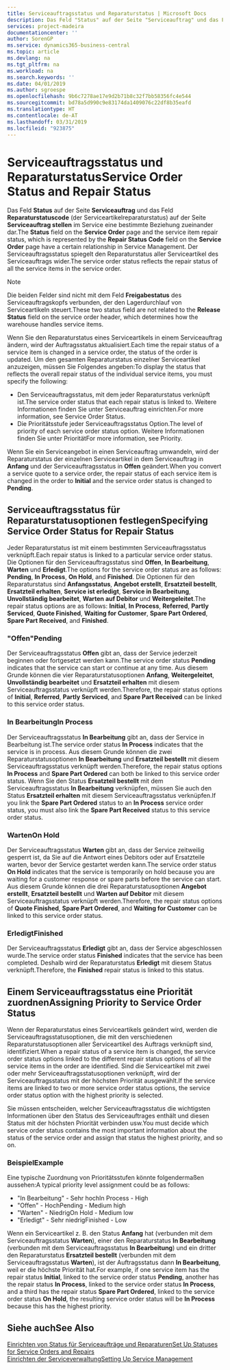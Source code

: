 ```yaml
---
title: Serviceauftragsstatus und Reparaturstatus | Microsoft Docs
description: Das Feld "Status" auf der Seite "Serviceauftrag" und das Feld "Reparaturstatuscode" (der Serviceartikelreparaturstatus) auf der Seite "Serviceauftrag stellen" im Service eine bestimmte Beziehung zueinander dar. Der Serviceauftragsstatus spiegelt den Reparaturstatus aller Serviceartikel des Serviceauftrags wider.
services: project-madeira
documentationcenter: ''
author: SorenGP
ms.service: dynamics365-business-central
ms.topic: article
ms.devlang: na
ms.tgt_pltfrm: na
ms.workload: na
ms.search.keywords: ''
ms.date: 04/01/2019
ms.author: sgroespe
ms.openlocfilehash: 9b6c7278ae17e9d2b71b8c32f7bb58356fc4e544
ms.sourcegitcommit: bd78a5d990c9e83174da1409076c22df8b35eafd
ms.translationtype: HT
ms.contentlocale: de-AT
ms.lasthandoff: 03/31/2019
ms.locfileid: "923875"
---
```

# <a name="service-order-status-and-repair-status"></a><span data-ttu-id="29cf7-104">Serviceauftragsstatus und Reparaturstatus</span><span class="sxs-lookup"><span data-stu-id="29cf7-104">Service Order Status and Repair Status</span></span>
<span data-ttu-id="29cf7-105">Das Feld **Status** auf der Seite **Serviceauftrag** und das Feld **Reparaturstatuscode** (der Serviceartikelreparaturstatus) auf der Seite **Serviceauftrag stellen** im Service eine bestimmte Beziehung zueinander dar.</span><span class="sxs-lookup"><span data-stu-id="29cf7-105">The **Status** field on the **Service Order** page and the service item repair status, which is represented by the **Repair Status Code** field on the **Service Order** page have a certain relationship in Service Management.</span></span> <span data-ttu-id="29cf7-106">Der Serviceauftragsstatus spiegelt den Reparaturstatus aller Serviceartikel des Serviceauftrags wider.</span><span class="sxs-lookup"><span data-stu-id="29cf7-106">The service order status reflects the repair status of all the service items in the service order.</span></span>  

> [!NOTE]  
>  <span data-ttu-id="29cf7-107">Die beiden Felder sind nicht mit dem Feld **Freigabestatus** des Serviceauftragskopfs verbunden, der den Lagerdurchlauf von Serviceartikeln steuert.</span><span class="sxs-lookup"><span data-stu-id="29cf7-107">These two status field are not related to the **Release Status** field on the service order header, which determines how the warehouse handles service items.</span></span>  

 <span data-ttu-id="29cf7-108">Wenn Sie den Reparaturstatus eines Serviceartikels in einem Serviceauftrag ändern, wird der Auftragsstatus aktualisiert.</span><span class="sxs-lookup"><span data-stu-id="29cf7-108">Each time the repair status of a service item is changed in a service order, the status of the order is updated.</span></span> <span data-ttu-id="29cf7-109">Um den gesamten Reparaturstatus einzelner Serviceartikel anzuzeigen, müssen Sie Folgendes angeben:</span><span class="sxs-lookup"><span data-stu-id="29cf7-109">To display the status that reflects the overall repair status of the individual service items, you must specify the following:</span></span>  

* <span data-ttu-id="29cf7-110">Den Serviceauftragsstatus, mit dem jeder Reparaturstatus verknüpft ist.</span><span class="sxs-lookup"><span data-stu-id="29cf7-110">The service order status that each repair status is linked to.</span></span> <span data-ttu-id="29cf7-111">Weitere Informationen finden Sie unter Serviceauftrag einrichten.</span><span class="sxs-lookup"><span data-stu-id="29cf7-111">For more information, see Service Order Status.</span></span>  
* <span data-ttu-id="29cf7-112">Die Prioritätsstufe jeder Serviceauftragsstatus Option.</span><span class="sxs-lookup"><span data-stu-id="29cf7-112">The level of priority of each service order status option.</span></span> <span data-ttu-id="29cf7-113">Weitere Informationen finden Sie unter Priorität</span><span class="sxs-lookup"><span data-stu-id="29cf7-113">For more information, see Priority.</span></span>  

 <span data-ttu-id="29cf7-114">Wenn Sie ein Serviceangebot in einen Serviceauftrag umwandeln, wird der Reparaturstatus der einzelnen Serviceartikel in dem Serviceauftrag in **Anfang** und der Serviceauftragsstatus in **Offen** geändert.</span><span class="sxs-lookup"><span data-stu-id="29cf7-114">When you convert a service quote to a service order, the repair status of each service item is changed in the order to **Initial** and the service order status is changed to **Pending**.</span></span>  

## <a name="specifying-service-order-status-for-repair-status"></a><span data-ttu-id="29cf7-115">Serviceauftragsstatus für Reparaturstatusoptionen festlegen</span><span class="sxs-lookup"><span data-stu-id="29cf7-115">Specifying Service Order Status for Repair Status</span></span>  
<span data-ttu-id="29cf7-116">Jeder Reparaturstatus ist mit einem bestimmten Serviceauftragsstatus verknüpft.</span><span class="sxs-lookup"><span data-stu-id="29cf7-116">Each repair status is linked to a particular service order status.</span></span> <span data-ttu-id="29cf7-117">Die Optionen für den Serviceauftragsstatus sind **Offen**, **In Bearbeitung**, **Warten** und **Erledigt**.</span><span class="sxs-lookup"><span data-stu-id="29cf7-117">The options for the service order status are as follows: **Pending**, **In Process**, **On Hold**, and **Finished**.</span></span> <span data-ttu-id="29cf7-118">Die Optionen für den Reparaturstatus sind **Anfangsstatus**, **Angebot erstellt**, **Ersatzteil bestellt**, **Ersatzteil erhalten**, **Service ist erledigt**, **Service in Bearbeitung**, **Unvollständig bearbeitet**, **Warten auf Debitor** und **Weitergeleitet**.</span><span class="sxs-lookup"><span data-stu-id="29cf7-118">The repair status options are as follows: **Initial**, **In Process**, **Referred**, **Partly Serviced**, **Quote Finished**, **Waiting for Customer**, **Spare Part Ordered**, **Spare Part Received**, and **Finished**.</span></span>  

### <a name="pending"></a><span data-ttu-id="29cf7-119">"Offen"</span><span class="sxs-lookup"><span data-stu-id="29cf7-119">Pending</span></span>  
<span data-ttu-id="29cf7-120">Der Serviceauftragsstatus **Offen** gibt an, dass der Service jederzeit beginnen oder fortgesetzt werden kann.</span><span class="sxs-lookup"><span data-stu-id="29cf7-120">The service order status **Pending** indicates that the service can start or continue at any time.</span></span> <span data-ttu-id="29cf7-121">Aus diesem Grunde können die vier Reparaturstatusoptionen **Anfang**, **Weitergeleitet**, **Unvollständig bearbeitet** und **Ersatzteil erhalten** mit diesem Serviceauftragsstatus verknüpft werden.</span><span class="sxs-lookup"><span data-stu-id="29cf7-121">Therefore, the repair status options of **Initial**, **Referred**, **Partly Serviced**, and **Spare Part Received** can be linked to this service order status.</span></span>  

### <a name="in-process"></a><span data-ttu-id="29cf7-122">In Bearbeitung</span><span class="sxs-lookup"><span data-stu-id="29cf7-122">In Process</span></span>  
<span data-ttu-id="29cf7-123">Der Serviceauftragsstatus **In Bearbeitung** gibt an, dass der Service in Bearbeitung ist.</span><span class="sxs-lookup"><span data-stu-id="29cf7-123">The service order status **In Process** indicates that the service is in process.</span></span> <span data-ttu-id="29cf7-124">Aus diesem Grunde können die zwei Reparaturstatusoptionen **In Bearbeitung** und **Ersatzteil bestellt** mit diesem Serviceauftragsstatus verknüpft werden.</span><span class="sxs-lookup"><span data-stu-id="29cf7-124">Therefore, the repair status options **In Process** and **Spare Part Ordered** can both be linked to this service order status.</span></span> <span data-ttu-id="29cf7-125">Wenn Sie den Status **Ersatzteil bestellt** mit dem Serviceauftragsstatus **In Bearbeitung** verknüpfen, müssen Sie auch den Status **Ersatzteil erhalten** mit diesem Serviceauftragsstatus verknüpfen.</span><span class="sxs-lookup"><span data-stu-id="29cf7-125">If you link the **Spare Part Ordered** status to an **In Process** service order status, you must also link the **Spare Part Received** status to this service order status.</span></span>  

### <a name="on-hold"></a><span data-ttu-id="29cf7-126">Warten</span><span class="sxs-lookup"><span data-stu-id="29cf7-126">On Hold</span></span>  
<span data-ttu-id="29cf7-127">Der Serviceauftragsstatus **Warten** gibt an, dass der Service zeitweilig gesperrt ist, da Sie auf die Antwort eines Debitors oder auf Ersatzteile warten, bevor der Service gestartet werden kann.</span><span class="sxs-lookup"><span data-stu-id="29cf7-127">The service order status **On Hold** indicates that the service is temporarily on hold because you are waiting for a customer response or spare parts before the service can start.</span></span> <span data-ttu-id="29cf7-128">Aus diesem Grunde können die drei Reparaturstatusoptionen **Angebot erstellt**, **Ersatzteil bestellt** und **Warten auf Debitor** mit diesem Serviceauftragsstatus verknüpft werden.</span><span class="sxs-lookup"><span data-stu-id="29cf7-128">Therefore, the repair status options of **Quote Finished**, **Spare Part Ordered**, and **Waiting for Customer** can be linked to this service order status.</span></span>  

### <a name="finished"></a><span data-ttu-id="29cf7-129">Erledigt</span><span class="sxs-lookup"><span data-stu-id="29cf7-129">Finished</span></span>  
<span data-ttu-id="29cf7-130">Der Serviceauftragsstatus **Erledigt** gibt an, dass der Service abgeschlossen wurde.</span><span class="sxs-lookup"><span data-stu-id="29cf7-130">The service order status **Finished** indicates that the service has been completed.</span></span> <span data-ttu-id="29cf7-131">Deshalb wird der Reparaturstatus **Erledigt** mit diesem Status verknüpft.</span><span class="sxs-lookup"><span data-stu-id="29cf7-131">Therefore, the **Finished** repair status is linked to this status.</span></span>  

## <a name="assigning-priority-to-service-order-status"></a><span data-ttu-id="29cf7-132">Einem Serviceauftragsstatus eine Priorität zuordnen</span><span class="sxs-lookup"><span data-stu-id="29cf7-132">Assigning Priority to Service Order Status</span></span>  
<span data-ttu-id="29cf7-133">Wenn der Reparaturstatus eines Serviceartikels geändert wird, werden die Serviceauftragsstatusoptionen, die mit den verschiedenen Reparaturstatusoptionen aller Serviceartikel des Auftrags verknüpft sind, identifiziert.</span><span class="sxs-lookup"><span data-stu-id="29cf7-133">When a repair status of a service item is changed, the service order status options linked to the different repair status options of all the service items in the order are identified.</span></span> <span data-ttu-id="29cf7-134">Sind die Serviceartikel mit zwei oder mehr Serviceauftragsstatusoptionen verknüpft, wird der Serviceauftragsstatus mit der höchsten Priorität ausgewählt.</span><span class="sxs-lookup"><span data-stu-id="29cf7-134">If the service items are linked to two or more service order status options, the service order status option with the highest priority is selected.</span></span>  

<span data-ttu-id="29cf7-135">Sie müssen entscheiden, welcher Serviceauftragsstatus die wichtigsten Informationen über den Status des Serviceauftrages enthält und diesen Status mit der höchsten Priorität verbinden usw.</span><span class="sxs-lookup"><span data-stu-id="29cf7-135">You must decide which service order status contains the most important information about the status of the service order and assign that status the highest priority, and so on.</span></span>  

### <a name="example"></a><span data-ttu-id="29cf7-136">Beispiel</span><span class="sxs-lookup"><span data-stu-id="29cf7-136">Example</span></span>  
<span data-ttu-id="29cf7-137">Eine typische Zuordnung von Prioritätsstufen könnte folgendermaßen aussehen:</span><span class="sxs-lookup"><span data-stu-id="29cf7-137">A typical priority level assignment could be as follows:</span></span>  

* <span data-ttu-id="29cf7-138">"In Bearbeitung" - Sehr hoch</span><span class="sxs-lookup"><span data-stu-id="29cf7-138">In Process - High</span></span>  
* <span data-ttu-id="29cf7-139">"Offen" - Hoch</span><span class="sxs-lookup"><span data-stu-id="29cf7-139">Pending - Medium high</span></span>  
* <span data-ttu-id="29cf7-140">"Warten" - Niedrig</span><span class="sxs-lookup"><span data-stu-id="29cf7-140">On Hold - Medium low</span></span>  
* <span data-ttu-id="29cf7-141">"Erledigt" - Sehr niedrig</span><span class="sxs-lookup"><span data-stu-id="29cf7-141">Finished - Low</span></span>  

<span data-ttu-id="29cf7-142">Wenn ein Serviceartikel z. B. den Status **Anfang** hat (verbunden mit dem Serviceauftragsstatus **Warten**), einer den Reparaturstatus **In Bearbeitung** (verbunden mit dem Serviceauftragsstatus **In Bearbeitung**) und ein dritter den Reparaturstatus **Ersatzteil bestellt** (verbunden mit dem Serviceauftragsstatus **Warten**), ist der Auftragsstatus dann **In Bearbeitung**, weil er die höchste Priorität hat.</span><span class="sxs-lookup"><span data-stu-id="29cf7-142">For example, if one service item has the repair status **Initial**, linked to the service order status **Pending**, another has the repair status **In Process**, linked to the service order status **In Process**, and a third has the repair status **Spare Part Ordered**, linked to the service order status **On Hold**, the resulting service order status will be **In Process** because this has the highest priority.</span></span>  

## <a name="see-also"></a><span data-ttu-id="29cf7-143">Siehe auch</span><span class="sxs-lookup"><span data-stu-id="29cf7-143">See Also</span></span>  
[<span data-ttu-id="29cf7-144">Einrichten von Status für Serviceaufträge und Reparaturen</span><span class="sxs-lookup"><span data-stu-id="29cf7-144">Set Up Statuses for Service Orders and Repairs</span></span>](service-order-repair-status.md)  
[<span data-ttu-id="29cf7-145">Einrichten der Serviceverwaltung</span><span class="sxs-lookup"><span data-stu-id="29cf7-145">Setting Up Service Management</span></span>](service-setup-service.md)  
